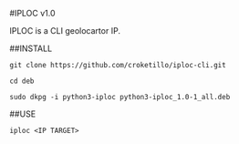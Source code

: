 #IPLOC v1.0

IPLOC is a CLI geolocartor IP.


##INSTALL

```git clone https://github.com/croketillo/iploc-cli.git```

```cd deb ```

```sudo dkpg -i python3-iploc python3-iploc_1.0-1_all.deb ```

##USE

```iploc <IP TARGET> ```







